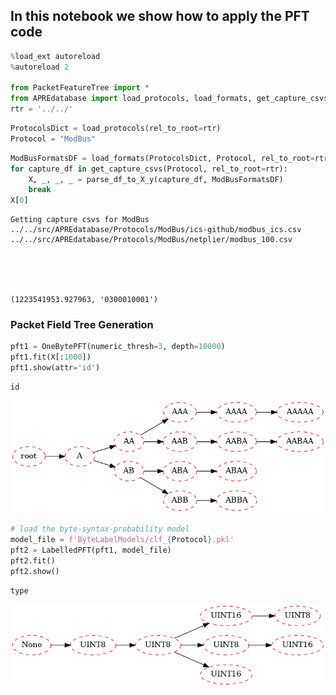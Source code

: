 ## In this notebook we show how to apply the PFT code


```python
%load_ext autoreload
%autoreload 2

from PacketFeatureTree import *
from APREdatabase import load_protocols, load_formats, get_capture_csvs, parse_df_to_X_y
rtr = '../../'

```


```python
ProtocolsDict = load_protocols(rel_to_root=rtr)
Protocol = "ModBus"
```


```python
ModBusFormatsDF = load_formats(ProtocolsDict, Protocol, rel_to_root=rtr)
for capture_df in get_capture_csvs(Protocol, rel_to_root=rtr):
    X, _, _, _ = parse_df_to_X_y(capture_df, ModBusFormatsDF)
    break
X[0]
```

    Getting capture csvs for ModBus
    ../../src/APREdatabase/Protocols/ModBus/ics-github/modbus_ics.csv
    ../../src/APREdatabase/Protocols/ModBus/netplier/modbus_100.csv





    (1223541953.927963, '0300010001')



### Packet Field Tree Generation


```python
pft1 = OneBytePFT(numeric_thresh=3, depth=10000)
pft1.fit(X[:1000])
pft1.show(attr='id')
```

    id



    
![png](README_files/README_5_1.png)
    



```python
# load the byte-syntax-probability model
model_file = f'ByteLabelModels/clf_{Protocol}.pkl'
pft2 = LabelledPFT(pft1, model_file)
pft2.fit()
pft2.show()
```

    type



    
![png](README_files/README_6_1.png)
    

